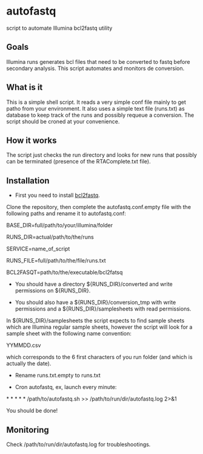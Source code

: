 # autofastq
script to automate Illumina bcl2fastq utility

## Goals
Illumina runs generates bcl files that need to be converted to fastq before secondary analysis. This script automates and monitors de conversion.

## What is it
This is a simple shell script. It reads a very simple conf file mainly to get patho from your environment.
It also uses a simple text file (runs.txt) as database to keep track of the runs and possibly requeue a conversion.
The script should be croned at your convenience.

## How it works
The script just checks the run directory and looks for new runs that possibly can be terminated (presence of the RTAComplete.txt file).

## Installation
* First you need to install [bcl2fastq](https://support.illumina.com/downloads/bcl2fastq-conversion-software-v2-18.html).

Clone the repository, then complete the autofastq.conf.empty file with the following paths and rename it to autofastq.conf:

BASE_DIR=full/path/to/your/illumina/folder

RUNS_DIR=actual/path/to/the/runs

SERVICE=name_of_script

RUNS_FILE=full/path/to/the/file/runs.txt

BCL2FASQT=path/to/the/executable/bcl2fatsq

* You should have a directory ${RUNS_DIR}/converted and write permissions on ${RUNS_DIR}.

* You should also have a ${RUNS_DIR}/conversion_tmp with write permissions and a ${RUNS_DIR}/samplesheets with read permissions.

In ${RUNS_DIR}/samplesheets the script expects to find sample sheets which are Illumina regular sample sheets, however the script will look for a sample sheet with the following name convention:

YYMMDD.csv

which corresponds to the 6 first characters of you run folder (and which is actually the date).

* Rename runs.txt.empty to runs.txt

* Cron autofastq, ex, launch every minute:

\* \* \* \* \* /path/to/autofastq.sh >> /path/to/run/dir/autofastq.log 2>&1

You should be done!

## Monitoring
Check /path/to/run/dir/autofastq.log for troubleshootings.


